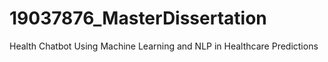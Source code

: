 # 19037876_MasterDissertation
Health Chatbot Using Machine Learning and NLP in Healthcare Predictions

